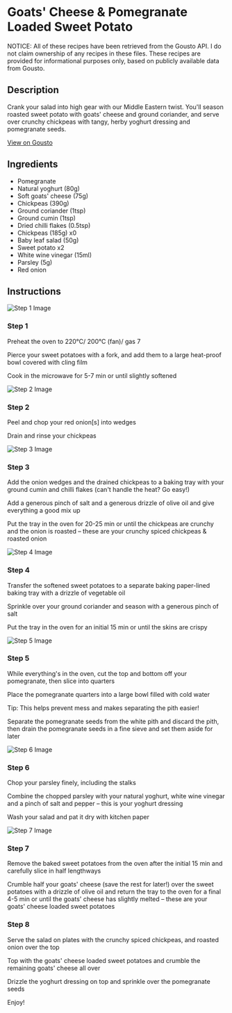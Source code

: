 # Goats' Cheese & Pomegranate Loaded Sweet Potato

NOTICE: All of these recipes have been retrieved from the Gousto API. I do not claim ownership of any recipes in these files. These recipes are provided for informational purposes only, based on publicly available data from Gousto.

## Description

Crank your salad into high gear with our Middle Eastern twist. You'll season roasted sweet potato with goats' cheese and ground coriander, and serve over crunchy chickpeas with tangy, herby yoghurt dressing and pomegranate seeds. 

[View on Gousto](https://www.gousto.co.uk/recipes/cookbook/greek-cheese-pomegranate-loaded-sweet-potato)

## Ingredients

- Pomegranate
- Natural yoghurt (80g)
- Soft goats' cheese (75g)
- Chickpeas (390g)
- Ground coriander (1tsp)
- Ground cumin (1tsp)
- Dried chilli flakes (0.5tsp)
- Chickpeas (185g) x0
- Baby leaf salad (50g)
- Sweet potato x2
- White wine vinegar (15ml)
- Parsley (5g)
- Red onion

## Instructions

![Step 1 Image](https://production-media.gousto.co.uk/cms/recipe-step-image/Step-1-1658235324224-x200.jpg)

### Step 1

Preheat the oven to 220°C/ 200°C (fan)/ gas 7

Pierce your sweet potatoes with a fork, and add them to a large heat-proof bowl covered with cling film

Cook in the microwave for 5-7 min or until slightly softened

![Step 2 Image](https://production-media.gousto.co.uk/cms/recipe-step-image/Step-2-1658235328910-x200.jpg)

### Step 2

Peel and chop your red onion[s] into wedges

Drain and rinse your<span class="text-danger"> </span>chickpeas

![Step 3 Image](https://production-media.gousto.co.uk/cms/recipe-step-image/Step-3-1658235337773-x200.jpg)

### Step 3

Add the onion wedges and<span class="text-danger"> </span>the<span class="text-danger"> </span>drained chickpeas to a baking tray with your ground cumin and chilli flakes (can't handle the heat? Go easy!)

Add a generous pinch of salt and a generous drizzle of olive oil and give everything a good mix up

Put the tray in the oven for 20-25 min or until the chickpeas are crunchy and the onion is roasted – these are your crunchy spiced chickpeas & roasted onion

![Step 4 Image](https://production-media.gousto.co.uk/cms/recipe-step-image/Step-4-1658235340320-x200.jpg)

### Step 4

Transfer the softened sweet potatoes to a separate baking paper-lined baking tray with a drizzle of vegetable oil

Sprinkle over your ground coriander and season with a generous pinch of salt

Put the tray in the oven for an initial 15 min or until the skins are crispy

![Step 5 Image](https://production-media.gousto.co.uk/cms/recipe-step-image/Step-5-1658235345178-x200.jpg)

### Step 5

While everything's in the oven, cut the top and bottom off your pomegranate, then slice into quarters

Place the pomegranate quarters into a large bowl filled with cold water

Tip: This helps prevent mess and makes separating the pith easier!

Separate the pomegranate seeds from the white pith and discard the pith, then drain the pomegranate seeds in a fine sieve and set them aside for later

![Step 6 Image](https://production-media.gousto.co.uk/cms/recipe-step-image/Step-6-1658235348790-x200.jpg)

### Step 6

Chop your parsley finely, including the stalks

Combine the chopped parsley with your natural yoghurt, white wine vinegar and a pinch of salt and pepper – this is your yoghurt dressing

Wash your salad and pat it dry with kitchen paper

![Step 7 Image](https://production-media.gousto.co.uk/cms/recipe-step-image/Step-7-1658235357830-x200.jpg)

### Step 7

Remove the baked sweet potatoes from the oven after the initial 15 min and carefully slice in half lengthways

Crumble half your goats' cheese (save the rest for later!) over the sweet potatoes with a drizzle of olive oil and return the tray to the oven for a final 4-5 min or until the goats' cheese has slightly melted – these are your goats' cheese loaded sweet potatoes

### Step 8

Serve the salad on plates with the crunchy spiced chickpeas, and roasted onion over the top

Top with the goats' cheese loaded sweet potatoes and crumble the remaining goats' cheese all over

Drizzle the yoghurt dressing on top and sprinkle over the pomegranate seeds

Enjoy!

